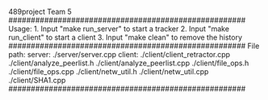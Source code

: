 489project
Team 5
#####################################################
Usage: 1. Input "make run_server" to start a tracker
       2. Input "make run_client" to start a client
       3. Input "make clean" to remove the history
#####################################################
File path: server: ./server/server.cpp
	   client: ./client/client_retractor.cpp
	           ./client/analyze_peerlist.h
	           ./client/analyze_peerlist.cpp
	           ./client/file_ops.h
	           ./client/file_ops.cpp
	           ./client/netw_util.h
	           ./client/netw_util.cpp
	           ./client/SHA1.cpp
#####################################################




